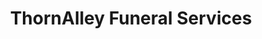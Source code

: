 ---
title: "ThornAlley Funeral Services"
url: /kings-lynn/thornalley-funeral-services/
shop: funeral directors
---